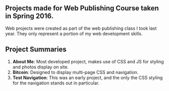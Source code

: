 ## Projects made for Web Publishing Course taken in Spring 2016.
Web projects were created as part of the web publishing class I took last year. They only represent a portion of my web development skills.

## Project Summaries
1. **About Me**: Most developed project, makes use of CSS and JS for styling and photos display on site.
2. **Bitcoin**: Designed to display multi-page CSS and navigation.
3. **Test Navigation**: This was an early project, and the only the CSS styling for the navigation stands out in particular.
